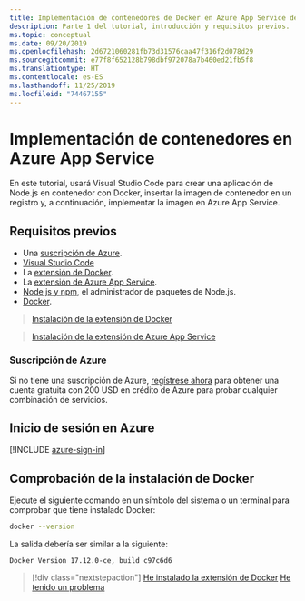 ```yaml
---
title: Implementación de contenedores de Docker en Azure App Service desde Visual Studio Code
description: Parte 1 del tutorial, introducción y requisitos previos.
ms.topic: conceptual
ms.date: 09/20/2019
ms.openlocfilehash: 2d6721060281fb73d31576caa47f316f2d078d29
ms.sourcegitcommit: e77f8f652128b798dbf972078a7b460ed21fb5f8
ms.translationtype: HT
ms.contentlocale: es-ES
ms.lasthandoff: 11/25/2019
ms.locfileid: "74467155"
---
```

# <a name="deploy-containers-to-azure-app-service"></a>Implementación de contenedores en Azure App Service

En este tutorial, usará Visual Studio Code para crear una aplicación de Node.js en contenedor con Docker, insertar la imagen de contenedor en un registro y, a continuación, implementar la imagen en Azure App Service.

## <a name="prerequisites"></a>Requisitos previos

- Una [suscripción de Azure](#azure-subscription).
- [Visual Studio Code](https://code.visualstudio.com/)
- La [extensión de Docker](vscode:extension/ms-azuretools.vscode-docker).
- La [extensión de Azure App Service](vscode:extension/ms-azuretools.vscode-azureappservice).
- [Node js y npm](https://nodejs.org/en/download), el administrador de paquetes de Node.js.
- [Docker](https://www.docker.com/community-edition).

> <a class="tutorial-install-extension-btn" href="vscode:extension/ms-azuretools.vscode-docker">Instalación de la extensión de Docker</a>

> <a class="tutorial-install-extension-btn" href="vscode:extension/ms-azuretools.vscode-azureappservice">Instalación de la extensión de Azure App Service</a>

### <a name="azure-subscription"></a>Suscripción de Azure

Si no tiene una suscripción de Azure, [regístrese ahora](https://azure.microsoft.com/free/?utm_source=campaign&utm_campaign=vscode-tutorial-docker-extension&mktingSource=vscode-tutorial-docker-extension) para obtener una cuenta gratuita con 200 USD en crédito de Azure para probar cualquier combinación de servicios.

## <a name="sign-in-to-azure"></a>Inicio de sesión en Azure

[!INCLUDE [azure-sign-in](includes/azure-sign-in.md)]

## <a name="verify-docker-install"></a>Comprobación de la instalación de Docker

Ejecute el siguiente comando en un símbolo del sistema o un terminal para comprobar que tiene instalado Docker:

```bash
docker --version
```

La salida debería ser similar a la siguiente:

```output
Docker Version 17.12.0-ce, build c97c6d6
```

> [!div class="nextstepaction"]
> [He instalado la extensión de Docker](tutorial-vscode-docker-node-02.md) [He tenido un problema](https://www.research.net/r/PWZWZ52?tutorial=docker-extension&step=getting-started)
